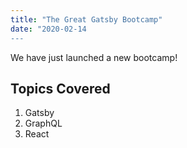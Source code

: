 ```yaml
---
title: "The Great Gatsby Bootcamp"
date: "2020-02-14
---
```


We have just launched a new bootcamp!

## Topics Covered

1. Gatsby
2. GraphQL
3. React
